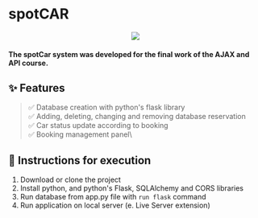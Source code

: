 # spotCAR

<p align="center">
  <a href="https://ant.design">
    <img  src="https://user-images.githubusercontent.com/12867589/217413398-5d44b44e-b271-4728-bb12-b5748fff2ed0.PNG">
  </a>
</p>


 #### The spotCar system was developed for the final work of the AJAX and API course.

## ✨ Features

> ✅ Database creation with python's flask library\
> ✅ Adding, deleting, changing and removing database reservation\
> ✅ Car status update according to booking\
> ✅ Booking management panel\

## 📝 Instructions for execution

1. Download or clone the project
2. Install python, and python's Flask, SQLAlchemy and CORS libraries
3. Run database from app.py file with `run flask` command
4. Run application on local server (e. Live Server extension)

